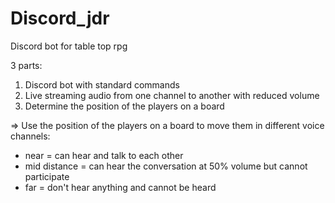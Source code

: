 # Discord_jdr
Discord bot for table top rpg

3 parts:
1) Discord bot with standard commands
2) Live streaming audio from one channel to another with reduced volume
3) Determine the position of the players on a board

=> Use the position of the players on a board to move them in different voice channels:
- near = can hear and talk to each other
- mid distance = can hear the conversation at 50% volume but cannot participate
- far = don't hear anything and cannot be heard
